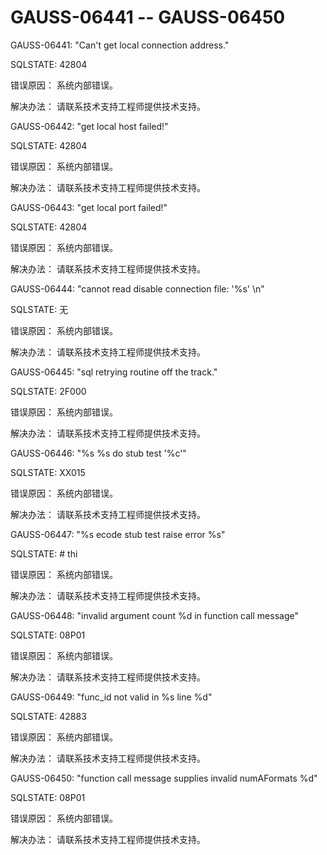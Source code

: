 # GAUSS-06441 -- GAUSS-06450<a name="ZH-CN_TOPIC_0302073379"></a>

GAUSS-06441: "Can't get local connection address."

SQLSTATE: 42804

错误原因： 系统内部错误。

解决办法： 请联系技术支持工程师提供技术支持。

GAUSS-06442: "get local host failed!"

SQLSTATE: 42804

错误原因： 系统内部错误。

解决办法： 请联系技术支持工程师提供技术支持。

GAUSS-06443: "get local port failed!"

SQLSTATE: 42804

错误原因： 系统内部错误。

解决办法： 请联系技术支持工程师提供技术支持。

GAUSS-06444: "cannot read disable connection file: '%s' \\n"

SQLSTATE: 无

错误原因： 系统内部错误。

解决办法： 请联系技术支持工程师提供技术支持。

GAUSS-06445: "sql retrying routine off the track."

SQLSTATE: 2F000

错误原因： 系统内部错误。

解决办法： 请联系技术支持工程师提供技术支持。

GAUSS-06446: "%s %s do stub test '%c'"

SQLSTATE: XX015

错误原因： 系统内部错误。

解决办法： 请联系技术支持工程师提供技术支持。

GAUSS-06447: "%s ecode stub test raise error %s"

SQLSTATE: \# thi

错误原因： 系统内部错误。

解决办法： 请联系技术支持工程师提供技术支持。

GAUSS-06448: "invalid argument count %d in function call message"

SQLSTATE: 08P01

错误原因： 系统内部错误。

解决办法： 请联系技术支持工程师提供技术支持。

GAUSS-06449: "func\_id not valid in %s line %d"

SQLSTATE: 42883

错误原因： 系统内部错误。

解决办法： 请联系技术支持工程师提供技术支持。

GAUSS-06450: "function call message supplies invalid numAFormats %d"

SQLSTATE: 08P01

错误原因： 系统内部错误。

解决办法： 请联系技术支持工程师提供技术支持。

